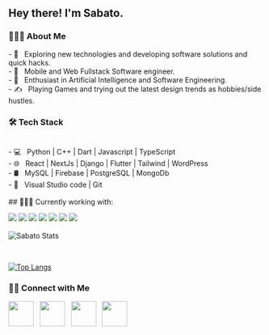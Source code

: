 <h2> Hey there! I'm Sabato. </h2>
<h3> 👨🏻‍💻 About Me </h3>
- 🤔 &nbsp; Exploring new technologies and developing software solutions and quick hacks.<br>
- 💼 &nbsp; Mobile and Web Fullstack Software engineer.<br>
- 🌱 &nbsp; Enthusiast in Artificial Intelligence and Software Engineering.<br>
- ✍️ &nbsp; Playing Games and trying out the latest design trends as hobbies/side hustles.<br>
<h3>🛠 Tech Stack</h3><br>
- 💻 &nbsp; Python | C++ | Dart | Javascript | TypeScript  <br>
- 🌐 &nbsp; React | NextJs | Django | Flutter | Tailwind | WordPress<br>
- 🛢 &nbsp; MySQL | Firebase | PostgreSQL | MongoDb <br>
- 🔧 &nbsp; Visual Studio code | Git<br>
<br>
## 👨🏻‍💻 Currently working with:<br>

<a src="https://flutter.dev/"><img src="https://img.icons8.com/color/48/000000/flutter.png"/></a>
<a src="https://www.javascript.com/"><img src="https://img.icons8.com/color/48/000000/javascript.png"/></a>
<a src="https://www.javascript.com/"><img src="https://img.icons8.com/color/48/000000/typescript.png"/></a>
<a src="https://reactjs.org/"><img src="https://img.icons8.com/color/48/000000/react-native.png"/></a>
<a src="https://www.docker.com/"><img src="https://img.icons8.com/color/48/000000/docker.png"/></a>
<a src="https://tailwindcss.com/"><img src="https://img.icons8.com/color/48/000000/tailwindcss.png"/></a>
<a src="https://www.djangoproject.com/"><img src="https://img.icons8.com/color/48/000000/django.png"/></a>
<br>
<br>
<img align="center" src="https://github-readme-stats.vercel.app/api?username=sabatohura&include_all_commits=true&count_private=true&show_icons=true&line_height=20&title_color=7A7ADB&icon_color=2234AE&text_color=D3D3D3&bg_color=0,000000,130F40" alt="Sabato Stats">

</br>

[![Top Langs](https://github-readme-stats.vercel.app/api/top-langs/?username=sabatohura&layout=compact&text_color=daf7dc&bg_color=151515)](https://github.com/sabatohura/github-readme-stats)

<h3> 🤝🏻 Connect with Me </h3>
<p>
<a href="https://twitter.com/iamme250" target="_blank" rel="noopener noreferrer"><img src="https://img.icons8.com/plasticine/100/000000/twitter.png" width="50" /></a>  
&nbsp; <a href="https://www.instagram.com/sabatorwanda/" target="_blank" rel="noopener noreferrer"><img src="https://img.icons8.com/plasticine/100/000000/instagram-new.png" width="50" /></a>  
&nbsp; <a href="https://www.linkedin.com/in/hakizimana-sabato-50031021b/" target="_blank" rel="noopener noreferrer"><img src="https://img.icons8.com/plasticine/100/000000/linkedin.png" width="50" /></a>
&nbsp; <a href="mailto:mesabato123@gmail.com" target="_blank" rel="noopener noreferrer"><img src="https://img.icons8.com/plasticine/100/000000/gmail.png"  width="50" /></a>
</p>
